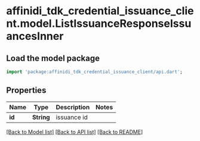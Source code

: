 # affinidi_tdk_credential_issuance_client.model.ListIssuanceResponseIssuancesInner

## Load the model package

```dart
import 'package:affinidi_tdk_credential_issuance_client/api.dart';
```

## Properties

| Name   | Type       | Description | Notes |
| ------ | ---------- | ----------- | ----- |
| **id** | **String** | issuance id |

[[Back to Model list]](../README.md#documentation-for-models) [[Back to API list]](../README.md#documentation-for-api-endpoints) [[Back to README]](../README.md)
